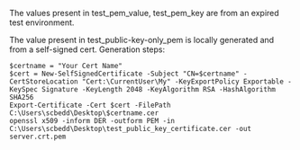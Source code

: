 The values present in test_pem_value, test_pem_key are from an expired test environment.

The value present in test_public-key-only_pem is locally generated and from a self-signed cert. Generation steps:

```pwsh
$certname = "Your Cert Name"
$cert = New-SelfSignedCertificate -Subject "CN=$certname" -CertStoreLocation "Cert:\CurrentUser\My" -KeyExportPolicy Exportable -KeySpec Signature -KeyLength 2048 -KeyAlgorithm RSA -HashAlgorithm SHA256
Export-Certificate -Cert $cert -FilePath C:\Users\scbedd\Desktop\$certname.cer
openssl x509 -inform DER -outform PEM -in C:\Users\scbedd\Desktop\test_public_key_certificate.cer -out server.crt.pem
```